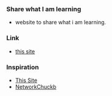 ### Share what I am learning
- website to share what i am learning.

### Link
- [this site](https://blogs-teal-pi.vercel.app/)

### Inspiration
- [This Site](https://njrusmc.net/)
- [NetworkChuckb](https://youtu.be/EXfFBEuCAr0si=nYBgFhIcWMtedNxN)
